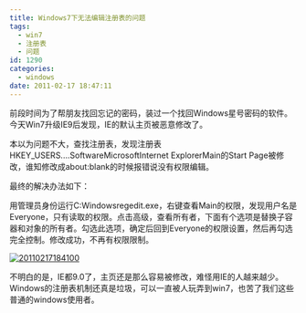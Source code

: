 ```yaml
---
title: Windows7下无法编辑注册表的问题
tags:
  - win7
  - 注册表
  - 问题
id: 1290
categories:
  - windows
date: 2011-02-17 18:47:11
---
```


前段时间为了帮朋友找回忘记的密码，装过一个找回Windows星号密码的软件。今天Win7升级IE9后发现，IE的默认主页被恶意修改了。

本以为问题不大，查找注册表，发现注册表HKEY_USERS....SoftwareMicrosoftInternet ExplorerMain的Start Page被修改，谁知修改成about:blank的时候报错说没有权限编辑。

最终的解决办法如下：

用管理员身份运行C:Windowsregedit.exe，右键查看Main的权限，发现用户名是Everyone，只有读取的权限。点击高级，查看所有者，下面有个选项是替换子容器和对象的所有者。勾选此选项，确定后回到Everyone的权限设置，然后再勾选完全控制。修改成功，不再有权限限制。

[![](http://www.zhaiduo.com/wp-content/uploads/2011/02/20110217184100.jpg "20110217184100")](http://www.zhaiduo.com/wp-content/uploads/2011/02/20110217184100.jpg)

不明白的是，IE都9.0了，主页还是那么容易被修改，难怪用IE的人越来越少。Windows的注册表机制还真是垃圾，可以一直被人玩弄到win7，也苦了我们这些普通的windows使用者。